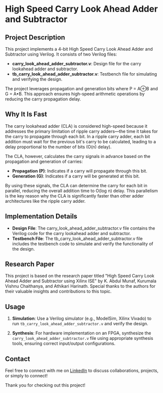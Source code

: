 # High Speed Carry Look Ahead Adder and Subtractor

## Project Description

This project implements a 4-bit High Speed Carry Look Ahead Adder and Subtractor using Verilog. It consists of two Verilog files:

- **carry_look_ahead_adder_subtractor.v**: Design file for the carry lookahead adder and subtractor.
- **tb_carry_look_ahead_adder_subtractor.v**: Testbench file for simulating and verifying the design.

The project leverages propagation and generation bits where P = A⊕B and G = A•B. This approach ensures high-speed arithmetic operations by reducing the carry propagation delay.

## Why It Is Fast

The carry lookahead adder (CLA) is considered high-speed because it addresses the primary limitation of ripple carry adders—the time it takes for the carry to propagate through each bit. In a ripple carry adder, each bit addition must wait for the previous bit's carry to be calculated, leading to a delay proportional to the number of bits (O(n) delay).

The CLA, however, calculates the carry signals in advance based on the propagation and generation of carries:
- **Propagation (P)**: Indicates if a carry will propagate through this bit.
- **Generation (G)**: Indicates if a carry will be generated at this bit.

By using these signals, the CLA can determine the carry for each bit in parallel, reducing the overall addition time to O(log n) delay. This parallelism is the key reason why the CLA is significantly faster than other adder architectures like the ripple carry adder.

## Implementation Details

- **Design File**: The carry_look_ahead_adder_subtractor.v file contains the Verilog code for the carry lookahead adder and subtractor.
- **Testbench File**: The tb_carry_look_ahead_adder_subtractor.v file includes the testbench code to simulate and verify the functionality of the design.

## Research Paper

This project is based on the research paper titled "High Speed Carry Look Ahead Adder and Subtractor using Xilinx ISE" by K. Abdul Munaf, Kurumala Vishnu Chaithanya, and Athikari Harinath. Special thanks to the authors for their valuable insights and contributions to this topic.

## Usage

1. **Simulation**: Use a Verilog simulator (e.g., ModelSim, Xilinx Vivado) to run `tb_carry_look_ahead_adder_subtractor.v` and verify the design.
   
2. **Synthesis**: For hardware implementation on an FPGA, synthesize the `carry_look_ahead_adder_subtractor.v` file using appropriate synthesis tools, ensuring correct input/output configurations.

## Contact

Feel free to connect with me on [LinkedIn](https://www.linkedin.com/in/sai-naresh-padakanti/) to discuss collaborations, projects, or simply to connect!

Thank you for checking out this project!
